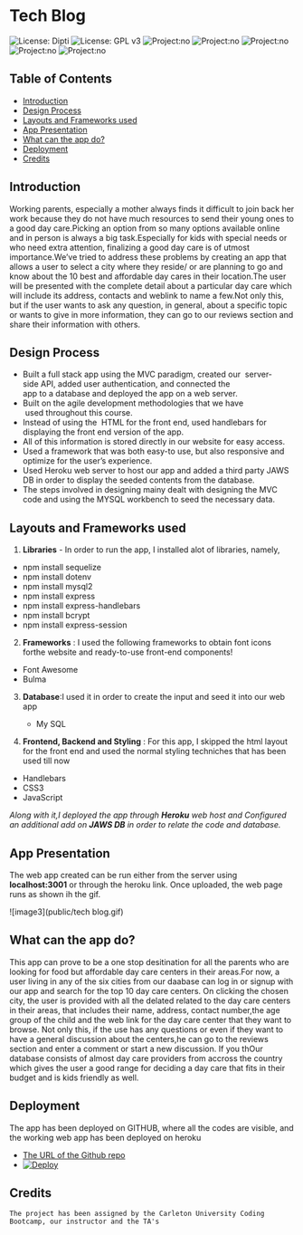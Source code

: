 #   Tech Blog
![License: Dipti](https://img.shields.io/badge/Coder-Dipti'sCode-yellow.svg)
![License: GPL v3](https://img.shields.io/badge/License-MIT-pink.svg)
![Project:no](https://img.shields.io/badge/db-Sequelize-red.svg)
![Project:no](https://img.shields.io/badge/app-FullStack-green.svg)
![Project:no](https://img.shields.io/badge/Frontend-HandleBars-blue.svg)
![Project:no](https://img.shields.io/badge/Styling-Bulma-purple.svg)
![Project:no](https://img.shields.io/badge/Backend-JavaScript-orange.svg)

## Table of Contents
* [Introduction](#introduction)
* [Design Process](#design)
* [Layouts and Frameworks used](#api)
* [App Presentation](#details)
* [What can the app do?](#details)
* [Deployment](#installations)
* [Credits](#credits)
 
 ## Introduction 
Working parents, especially a mother always finds it difficult to join back her work because they do not have much resources to send their young ones to a good day care.Picking an option from so many options available online and in person is always a big task.Especially for kids with special needs or who need extra attention, finalizing a good day care is of utmost importance.We’ve tried to address these problems by creating an app that allows a user to select a city where they reside/ or are planning to go and know about the 10 best and affordable day cares in their location.The user will be presented with the complete detail about a particular day care which will include its address, contacts and weblink to name a few.Not only this, but if the user wants to ask any question, in general, about a specific topic or wants to give in more information, they can go to our reviews section and share their information with others. 
## Design Process
   * Built a full stack app using the MVC paradigm, created our  server-side API, added user authentication, and connected the app to a database and deployed the app on a web  server.
   * Built on the agile development methodologies that we have  used throughout this course.
   * Instead of using the  HTML for the front end, used handlebars for displaying the front end version of the app.
   * All of this information is stored directly in our website for easy access.
   * Used a framework that was both easy-to use, but also responsive and optimize for the user’s experience.
   * Used Heroku web server to host our app and added a third party JAWS DB in order to display the seeded contents from the database.
   * The steps involved in designing mainy dealt with designing the MVC code and using the MYSQL workbench to seed the necessary data. 
   
  

 ## Layouts and Frameworks used
 1. __Libraries__ - In order to run the app, I installed alot of libraries, namely,
   * npm install sequelize
   * npm install dotenv
   * npm install mysql2
   * npm install express
   * npm install express-handlebars
   * npm install bcrypt
   * npm install express-session
 2. __Frameworks__ : I used the following frameworks to obtain font icons forthe website and ready-to-use front-end components!
   * Font Awesome
   * Bulma
 3. __Database__:I used it in order to create the input and seed it into our web app
 
    * My SQL
 4. __Frontend, Backend and Styling__ : For this app, I skipped the html layout for the front end and used the normal styling techniches that has been used till now
   * Handlebars
   * CSS3
   * JavaScript

_Along with it,I deployed the app through __Heroku__ web host and Configured an additional add on __JAWS DB__ in order to relate the code and database._

 
 ## App Presentation
 The web app created can be run either from the server using __localhost:3001__ or through the heroku link. Once uploaded, the web page runs as shown ih the gif.
 

   ![image3](public/tech blog.gif)
   
   
 


 ## What can the app do?
This app can prove to be a one stop desitination for all the parents who are looking for food but affordable day care centers in their areas.For now, a user living in any of the six cities from our daabase can log in or signup with our app  and search for the top 10 day care centers. On clicking the chosen city, the user is provided with all the delated related to the day care centers in their areas, that includes their name, address, contact number,the age group of the child and the web link for the day care center that they want to browse. Not only this, if the use has any questions or even if they want to have a general discussion about the centers,he can go to the reviews section and enter a comment or start a new discussion. If you thOur database consists of almost day care providers from accross the country which gives the user a good range for deciding a day care that fits in their budget and is kids friendly as well.


 
 ## Deployment
  The app has been deployed on GITHUB, where all the codes are visible, and the working web app has been deployed on heroku
   * [The URL of the Github repo](https://github.com/Dipti2021/Tech_Blog_DR)
   *  [![Deploy](https://www.herokucdn.com/deploy/button.svg)](https://techblogdr.herokuapp.com/)



  ## Credits
    The project has been assigned by the Carleton University Coding Bootcamp, our instructor and the TA's
   
     
 
 
 

